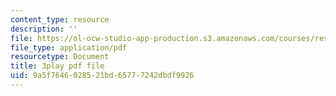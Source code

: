 ```yaml
---
content_type: resource
description: ''
file: https://ol-ocw-studio-app-production.s3.amazonaws.com/courses/res-6-012-introduction-to-probability-spring-2018/9a5f7646028521bd65777242dbdf9926_GOmLwHaa8Ik.pdf
file_type: application/pdf
resourcetype: Document
title: 3play pdf file
uid: 9a5f7646-0285-21bd-6577-7242dbdf9926
---
```

